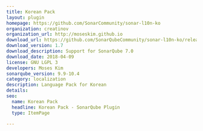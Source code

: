 ```yaml
---
title: Korean Pack
layout: plugin
homepage: https://github.com/SonarCommunity/sonar-l10n-ko
organization: creatinov
organization_url: http://moseskim.github.io
download_url: https://github.com/SonarQubeCommunity/sonar-l10n-ko/releases/download/1.7.0/sonar-l10n-ko-plugin-1.7.0.jar
download_version: 1.7
download_description: Support for SonarQube 7.0
download_date: 2018-04-09
license: GNU LGPL 3
developers: Moses Kim
sonarqube_version: 9.9-10.4
category: localization
description: Language Pack for Korean
details: 
seo:
  name: Korean Pack
  headline: Korean Pack - SonarQube Plugin
  type: ItemPage

---
```

